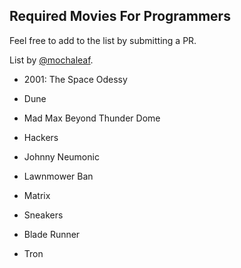 ## Required Movies For Programmers

Feel free to add to the list by submitting a PR.

List by [@mochaleaf](http://twitter.com/mochaleaf).

* 2001: The Space Odessy

* Dune

* Mad Max Beyond Thunder Dome

* Hackers

* Johnny Neumonic

* Lawnmower Ban

* Matrix

* Sneakers

* Blade Runner

* Tron 

